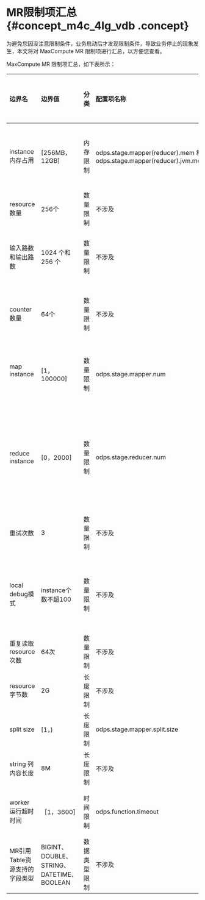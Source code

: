 # MR限制项汇总 {#concept_m4c_4lg_vdb .concept}

为避免您因没注意限制条件，业务启动后才发现限制条件，导致业务停止的现象发生，本文将对 MaxCompute MR 限制项进行汇总，以方便您查看。

MaxCompute MR 限制项汇总，如下表所示：

|边界名|边界值|分类|配置项名称|默认值|是否可配置|说明|
|:--|:--|:-|:----|:--|:----|:-|
|instance 内存占用|\[256MB，12GB\]|内存限制|odps.stage.mapper\(reducer\).mem 和 odps.stage.mapper\(reducer\).jvm.mem|2048M＋1024M|是|单个 map instance 或 reduce instance 占用 memory，由框架 memory（默认2048M）和 jvm的heap memory（默认 1024M）两部分 。|
|resource 数量|256个|数量限制|不涉及|无|否|单个 job 引用的 resource 数量不超过 256 个，table、archive 按照一个单位计算 。|
|输入路数和输出路数|1024 个和 256 个|数量限制|不涉及|无|否|单个job 的输入路数不能超过 1024（同一个表的一个分区算一路输入，总的不同表个数不能超过 64 个），单个 job 的输出路数不能超过 。|
|counter 数量|64个|数量限制|不涉及|无|否|单个 job 中自定义 counter 的数量不能超过 64，counter 的 group name 和 counter name 中不能带有 \#，两者长度和不能超过 100 。|
|map instance 　|\[1，100000\]|数量限制|odps.stage.mapper.num|无|是|单个 job 的 map instance 个数由框架根据 split size 计算得出，如果没有输入表，可以通过 odps.stage.mapper.num 直接设置，最终个数范围 \[1, 100000\].|
|reduce instance|\[0，2000\]|数量限制|odps.stage.reducer.num|无|是|单个 job 默认 reduce instance 个数为 map instance 个数的1/4，用户设置作为最终的 reduce instance 个数，范围 \[0, 2000\]。可能出现这样的情形：reduce 处理的数据量会比 map 大很多倍，导致 reduce 阶段比较慢，而 reduce 只能最多起 2000 。|
|重试次数|3|数量限制|不涉及|无|否|单个 map instance 或reduce instance 失败重试次数为3，一些不可重试的异常会直接导致作业失败。|
|local debug模式|instance个数不超100|数量限制|不涉及|无|否|local debug 模式下，默认 map instance 个数为 2，不能超过 100；默认reduce instance 个数为 1，不能超过 100；默认一路输入下载记录数 100，不能超过 10000 。|
|重复读取resource次数|64次|数量限制|不涉及|无|否|单个 map instance 或 reduce instance 重复读一个 resource 次数限制<=64 次 。|
|resource 字节数|2G|长度限制|不涉及|无|否|单个 job 引用的resource 总计字节数大小不超过 2G。|
|split size|\[1，\)|长度限制|odps.stage.mapper.split.size|256M|是|框架会参考设置的 split size 值来划分 map，决定 map 的个数 。|
|string 列内容长度|8M|长度限制|不涉及|无|否|MaxCompute 表string 列内容长度不允许 。|
|worker 运行超时时间|［1，3600］|时间限制|odps.function.timeout|600|是|map 或者 reduce worker 在无数据读写且没有通过 context.progress\(\)主动发送心态的情况下的超时时间，默认值是 600s。|
|MR引用Table资源支持的字段类型|BIGINT、DOUBLE、STRING、DATETIME、BOOLEAN|数据类型限制|不涉及|无|否|MR任务引用到Table资源时，若table表字段有其他类型字段执行报错|


